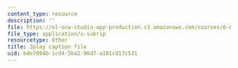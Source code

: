 ```yaml
---
content_type: resource
description: ''
file: https://ol-ocw-studio-app-production.s3.amazonaws.com/courses/6-046j-design-and-analysis-of-algorithms-spring-2015/bde7094b1cd45ba296d7a181cd17c531_09vU-wVwW3U.vtt
file_type: application/x-subrip
resourcetype: Other
title: 3play caption file
uid: bde7094b-1cd4-5ba2-96d7-a181cd17c531
---
```

